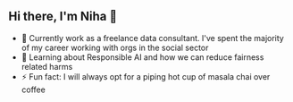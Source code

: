 ## Hi there, I'm Niha 👋

- 🔭 Currently work as a freelance data consultant. I've spent the majority of my career working with orgs in the social sector
- 🌱 Learning about Responsible AI and how we can reduce fairness related harms
- ⚡ Fun fact: I will always opt for a piping hot cup of masala chai over coffee 

